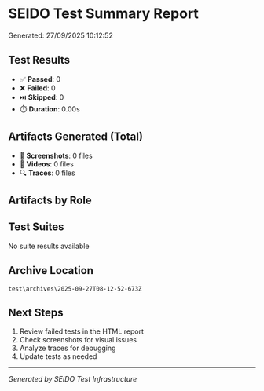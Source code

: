 # SEIDO Test Summary Report
Generated: 27/09/2025 10:12:52

## Test Results
- ✅ **Passed**: 0
- ❌ **Failed**: 0
- ⏭️ **Skipped**: 0
- ⏱️ **Duration**: 0.00s

## Artifacts Generated (Total)
- 📸 **Screenshots**: 0 files
- 🎥 **Videos**: 0 files
- 🔍 **Traces**: 0 files

## Artifacts by Role


## Test Suites
No suite results available

## Archive Location
`test\archives\2025-09-27T08-12-52-673Z`

## Next Steps
1. Review failed tests in the HTML report
2. Check screenshots for visual issues
3. Analyze traces for debugging
4. Update tests as needed

---
*Generated by SEIDO Test Infrastructure*
